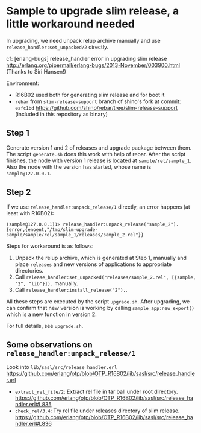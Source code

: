 # Sample to upgrade slim release, a little workaround needed

In upgrading, we need unpack relup archive manually
and use `release_handler:set_unpacked/2` directly.

cf: [erlang-bugs] release_handler error in upgrading slim release
http://erlang.org/pipermail/erlang-bugs/2013-November/003900.html
(Thanks to Siri Hansen!)

Environment:
- R16B02 used both for generating slim release and for boot it
- `rebar` from `slim-release-support` branch of shino's fork at commit: `eafc1bd`
  https://github.com/shino/rebar/tree/slim-release-support
  (included in this repository as binary)

## Step 1

Generate version 1 and 2 of releases and upgrade package between them.
The script `generate.sh` does this work with help of rebar.
After the script finishes, the node with version 1 release is located
at `sample/rel/sample_1`. Also the node with the version has started,
whose name is `sample@127.0.0.1`.

## Step 2

If we use `release_handler:unpack_release/1` directly, an error happens (at least
with R16B02):

```
(sample@127.0.0.1)1> release_handler:unpack_release("sample_2").
{error,{enoent,"/tmp/slim-upgrade-sample/sample/rel/sample_1/releases/sample_2.rel"}}
```

Steps for workaround is as follows:

1.  Unpack the relup archive, which is generated at Step 1, manually and
    place `releases` and new versions of applications to appropriate directories.
2.  Call
    `release_handler:set_unpacked("releases/sample_2.rel", [{sample, "2", "lib"}]).`
    manually.
3.  Call `release_handler:install_release("2").`.

All these steps are executed by the script `upgrade.sh`.
After upgrading, we can confirm that new version is working by calling
`sample_app:new_export()` which is a new function in version 2.

For full details, see `upgrade.sh`.

## Some observations on `release_handler:unpack_release/1`

Look into `lib/sasl/src/release_handler.erl`
https://github.com/erlang/otp/blob/OTP_R16B02/lib/sasl/src/release_handler.erl

- `extract_rel_file/2`: Extract rel file in tar ball under root directory.
  https://github.com/erlang/otp/blob/OTP_R16B02/lib/sasl/src/release_handler.erl#L835
- `check_rel/3,4`: Try rel file under releases directory of slim release.
  https://github.com/erlang/otp/blob/OTP_R16B02/lib/sasl/src/release_handler.erl#L836
